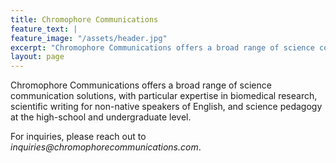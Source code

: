 ```yaml
---
title: Chromophore Communications
feature_text: |
feature_image: "/assets/header.jpg"
excerpt: "Chromophore Communications offers a broad range of science communication solutions, with particular expertise in biomedical research, scientific writing for non-native speakers of English, and science pedagogy at the high-school and undergraduate level."
layout: page
---
```


Chromophore Communications offers a broad range of science communication solutions, with particular expertise in biomedical research, scientific writing for non-native speakers of English, and science pedagogy at the high-school and undergraduate level.

For inquiries, please reach out to _inquiries@chromophorecommunications.com_.